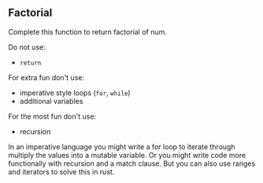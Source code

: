 ## Factorial

Complete this function to return factorial of num.

Do not use:
- `return`

For extra fun don't use:
- imperative style loops (`for`, `while`)
- additional variables

For the most fun don't use:
- recursion

<div class="hint">
  In an imperative language you might write a for loop to iterate through multiply the values into a mutable variable.
  Or you might write code more functionally with recursion and a match clause.
  But you can also use ranges and iterators to solve this in rust.
</div>
